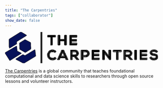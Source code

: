 ```yaml
---
title: "The Carpentries"
tags: ["collaborator"]
show_date: false
---
```


![](featured.png)

[The Carpentries](https://carpentries.org/) is a global community that teaches foundational computational and data science skills to researchers through open source lessons and volunteer instructors.